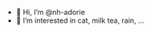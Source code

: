 - 👋 Hi, I’m @nh-adorie
- 👀 I’m interested in cat, milk tea, rain, ...


<!---
nh-adorie/nh-adorie is a ✨ special ✨ repository because its `README.md` (this file) appears on your GitHub profile.
You can click the Preview link to take a look at your changes.
--->
